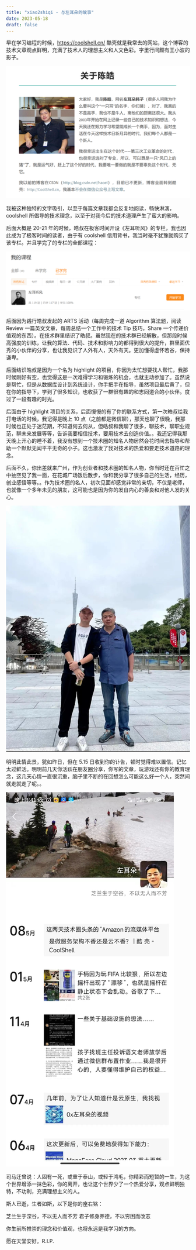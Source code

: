 ```yaml
--- 
title: "xiao2shiqi - 与左耳朵的故事"
date: 2023-05-18
draft: false
---
```

早在学习编程的时候，https://coolshell.cn/ 酷壳就是我常去的网站，这个博客的技术文章观点鲜明，充满了技术人的理想主义和人文色彩。字里行间颇有王小波的影子。

![图片](./images/640.png)

我被这种独特的文字吸引，以至于每篇文章我都会反复地阅读，畅快淋漓，coolshell 所倡导的技术理念，以至于对我今后的技术道理产生了蛮大的影响。

后面大概是 20-21 年的时候，皓叔在极客时间开设《左耳听风》的专栏，我也因此成为了极客时间的读者，由于有 coolshell 信用背书，我当时毫不犹豫就购买了该专栏。并且学完了的专栏的全部课程：

![图片](./images/640-1684371367556-1.png)

后面因为践行皓叔发起的 ARTS 活动（每周完成一道 Algorithm 算法题，阅读 Review 一篇英文文章，每周总结一个工作中的技术 Tip 技巧，Share 一个传递价值观的东西）。在技术群里结识了皓叔。虽然现在的技术群已经解散，但那段时候高强度的训练，让我的算法、代码、技术和影响力的都得到很大的提升，群里面优秀的小伙伴的分享，也让我见识了人外有人，天外有天。更加懂得虚怀若谷，保持谦卑。

后面结识皓叔是因为一个名为 highlight 的项目，你因为太忙想要找人帮忙，我那时候刚好有空，也觉得这是一次难得学习和锻炼的机会，也就主动参加了。虽然说是帮忙，但是从数据库设计到系统设计，你手把手在指导，虽然项目最后黄了，但在你的指导下，学到了很多知识，也收获了一群很有趣的和志同道合的小伙伴。度过了一段有趣的时光。

后面由于 highlight 项目的关系，后面慢慢的有了你的联系方式，第一次皓叔给我打电话的时候，我记得是晚上 10 点（之前都是微信聊），那天也聊了很晚，我那时候也正处于迷茫期，不知道何去何从，但皓叔和我聊了很多，聊技术，聊职业规范，聊未来发展等等，告诉我要相信技术，要用技术去创造价值。。我还记得我那天晚上开心的睡不着，我没有想到一个技术圈的知名人物居然会花时间去指导和帮助一个默默无闻平平无奇的小子。这也激发了我对技术的热爱和要走技术道路的理念。

后面不久，你出差就来广州，作为创业者和技术圈的知名人物，你当时还在百忙之中抽空见了我一面，在花城广场饭后散步，你和我分享了很多自己的生活，经历，创业感悟等等。。作为技术圈的名人，初次见面却感觉非常的亲切，不仅是老师，也就像一个多年未见的朋友，这可能也是因为你的发自内心的善良和对他人发的关心。

![图片](./images/640-1684371367556-2.jpeg)

明明此情此景，犹如昨日，但在 5.15 日收到你的讣告，顿时觉得难以置信。记忆太过鲜活。明明前几天你活跃在朋友圈分享，你写的文章，玩游戏还有你的教育理念，这几天心情一直很沉重，脑子里不断的在回想怎么可能这么好一个人，突然间就走就走了呢。。

![图片](./images/640-1684371367557-3.jpeg)

司马迁曾说：人固有一死，或重于泰山，或轻于鸿毛，你精彩而短暂的一生，为这个世界增添一抹色彩，你的离开，也让这个世界少了一个热爱分享，观点鲜明独特，不功利，充满理想主义的人。

斯人已逝，生者如斯，以下是你的座右铭：

芝兰生于深谷，不以无人而不芳
君子修身养德，不以穷困而改志

你生前所推崇的理念和价值观，也将永远是我学习的方向。

愿在天堂安好。R.I.P.
